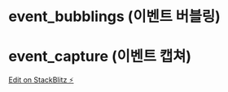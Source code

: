 # event_bubblings (이벤트 버블링)
# event_capture (이벤트 캡쳐)

[Edit on StackBlitz ⚡️](https://stackblitz.com/edit/web-platform-dc6iiz)